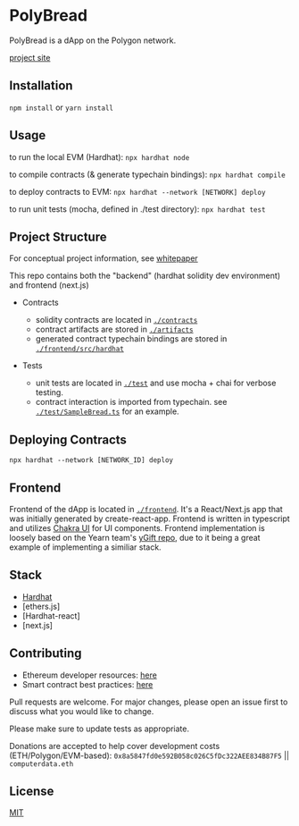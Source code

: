 # PolyBread

PolyBread is a dApp on the Polygon network.

[project site](https://polybread.glitch.me)

## Installation

`npm install` or `yarn install`


## Usage

to run the local EVM (Hardhat):
`npx hardhat node`

to compile contracts (& generate typechain bindings):
`npx hardhat compile`

to deploy contracts to EVM:
`npx hardhat --network [NETWORK] deploy`

to run unit tests (mocha, defined in ./test directory):
`npx hardhat test`

## Project Structure

For conceptual project information, see [whitepaper](./whitepaper.md)

This repo contains both the "backend" (hardhat solidity dev environment) and frontend (next.js)

* Contracts
  * solidity contracts are located in [`./contracts`](./contracts)
  * contract artifacts are stored in [`./artifacts`](./artifacts)
  * generated contract typechain bindings are stored in [`./frontend/src/hardhat`](./frontend/src/hardhat)
  
  
* Tests
  * unit tests are located in [`./test`](./test) and use mocha + chai for verbose testing.
  * contract interaction is imported from typechain. see [`./test/SampleBread.ts`](./test/SampleBread.ts) for an example.

## Deploying Contracts

`npx hardhat --network [NETWORK_ID] deploy`


## Frontend

Frontend of the dApp is located in [`./frontend`](./frontend). It's a React/Next.js app that was initially generated by create-react-app. Frontend is written in typescript and utilizes [Chakra UI](https://chakra-ui.com/docs/getting-started) for UI components. Frontend implementation is loosely based on the Yearn team's [yGift repo](https://github.com/yearn/ygift-ui), due to it being a great example of implementing a similiar stack. 


## Stack

- [Hardhat](https://hardhat.org)
- [ethers.js]
- [Hardhat-react]
- [next.js]


## Contributing

- Ethereum developer resources: [here](https://github.com/ConsenSys/ethereum-developer-tools-list)
- Smart contract best practices: [here](https://github.com/ConsenSys/smart-contract-best-practices)


Pull requests are welcome. For major changes, please open an issue first to discuss what you would like to change.

Please make sure to update tests as appropriate.


Donations are accepted to help cover development costs (ETH/Polygon/EVM-based): 
```0x8a5847fd0e592B058c026C5fDc322AEE834B87F5``` || ```computerdata.eth```



## License

[MIT](./LICENSE)